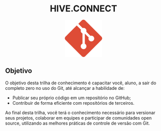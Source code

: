 <h1 align="center">HIVE.CONNECT</h1>

<div align="center">
  <img src="/imagens/git.svg" alt="Git" width="120px" />
</div>

## Objetivo
O objetivo desta trilha de conhecimento é capacitar você, aluno, a sair do completo zero no uso do Git, até alcançar a habilidade de:

- Publicar seu próprio código em um repositório no GitHub;
- Contribuir de forma eficiente com repositórios de terceiros.

Ao final desta trilha, você terá o conhecimento necessário para versionar seus projetos, colaborar em equipes e participar de comunidades open source, utilizando as melhores práticas de controle de versão com Git.